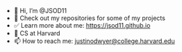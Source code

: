 - 👋 Hi, I’m @JSOD11
- 👾 Check out my repositories for some of my projects
- ✅ Learn more about me: https://jsod11.github.io
- 🌱 CS at Harvard
- 📫 How to reach me: justinodwyer@college.harvard.edu

<!---
JSOD11/JSOD11 is a ✨ special ✨ repository because its `README.md` (this file) appears on your GitHub profile.
You can click the Preview link to take a look at your changes.
--->
